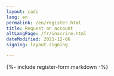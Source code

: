 ```yaml
---
layout: cadc
lang: en
permalink: /en/register.html
title: Request an account
altLangPage: /fr/inscrire.html
dateModified: 2021-12-06
signing: layout.signing

---
```


{%- include register-form.markdown -%}
